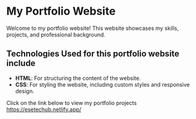 # My Portfolio Website

Welcome to my portfolio website! This website showcases my skills, projects, and professional background.


## Technologies Used for this portfolio website include

- **HTML**: For structuring the content of the website.
- **CSS**: For styling the website, including custom styles and responsive design.


Click on the link below to view my portfolio projects
https://esetechub.netlify.app/


